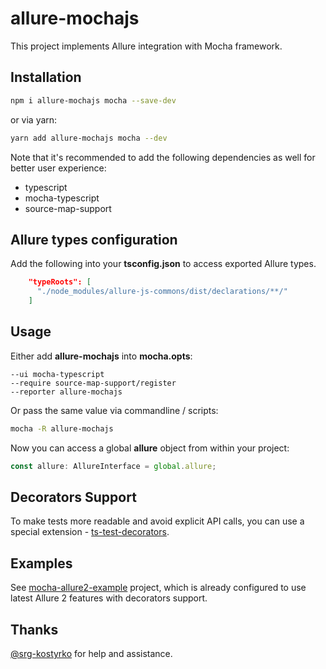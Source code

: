# allure-mochajs

This project implements Allure integration with Mocha framework.

## Installation

```bash
npm i allure-mochajs mocha --save-dev
```
or via yarn:
```bash
yarn add allure-mochajs mocha --dev
```

Note that it's recommended to add the following dependencies as well for better user experience:

 - typescript
 - mocha-typescript
 - source-map-support

## Allure types configuration

Add the following into your **tsconfig.json** to access exported Allure types.
```json
    "typeRoots": [
      "./node_modules/allure-js-commons/dist/declarations/**/"
    ]
```

## Usage

Either add **allure-mochajs** into **mocha.opts**:

```text
--ui mocha-typescript
--require source-map-support/register
--reporter allure-mochajs
```

Or pass the same value via commandline / scripts:

```bash
mocha -R allure-mochajs
```

Now you can access a global **allure** object from within your project:

```typescript
const allure: AllureInterface = global.allure;
``` 

## Decorators Support

To make tests more readable and avoid explicit API calls, you can use a special extension - [ts-test-decorators](https://github.com/sskorol/ts-test-decorators).

## Examples

See [mocha-allure2-example](https://github.com/sskorol/mocha-allure2-example) project, which is already configured to use latest Allure 2 features with decorators support.

## Thanks

[@srg-kostyrko](https://github.com/srg-kostyrko) for help and assistance.

